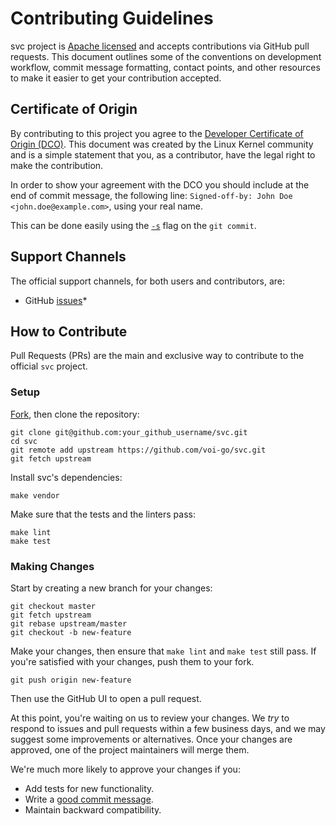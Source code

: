 # Contributing Guidelines

svc project is [Apache licensed](LICENSE.md) and accepts contributions via
GitHub pull requests. This document outlines some of the conventions on
development workflow, commit message formatting, contact points, and other
resources to make it easier to get your contribution accepted.


## Certificate of Origin

By contributing to this project you agree to the [Developer Certificate of
Origin (DCO)](DCO). This document was created by the Linux Kernel community and
is a simple statement that you, as a contributor, have the legal right to make
the contribution.

In order to show your agreement with the DCO you should include at the end of
commit message, the following line: `Signed-off-by: John Doe <john.doe@example.com>`,
using your real name.

This can be done easily using the [`-s`](https://github.com/git/git/blob/b2c150d3aa82f6583b9aadfecc5f8fa1c74aca09/Documentation/git-commit.txt#L154-L161) flag on the `git commit`.


## Support Channels

The official support channels, for both users and contributors, are:

- GitHub [issues](https://github.com/voi-go/svc/issues)*


## How to Contribute

Pull Requests (PRs) are the main and exclusive way to contribute to the
official `svc` project.


### Setup

[Fork][fork], then clone the repository:

```
git clone git@github.com:your_github_username/svc.git
cd svc
git remote add upstream https://github.com/voi-go/svc.git
git fetch upstream
```

Install svc's dependencies:

```
make vendor
```

Make sure that the tests and the linters pass:

```
make lint
make test
```


### Making Changes

Start by creating a new branch for your changes:

```
git checkout master
git fetch upstream
git rebase upstream/master
git checkout -b new-feature
```

Make your changes, then ensure that `make lint` and `make test` still pass. If
you're satisfied with your changes, push them to your fork.

```
git push origin new-feature
```

Then use the GitHub UI to open a pull request.

At this point, you're waiting on us to review your changes. We *try* to respond
to issues and pull requests within a few business days, and we may suggest some
improvements or alternatives. Once your changes are approved, one of the
project maintainers will merge them.

We're much more likely to approve your changes if you:

* Add tests for new functionality.
* Write a [good commit message][commit-message].
* Maintain backward compatibility.

[fork]: https://github.com/uber-go/zap/fork
[open-issue]: https://github.com/voi-go/svc/issues/new
[commit-message]: http://tbaggery.com/2008/04/19/a-note-about-git-commit-messages.html
